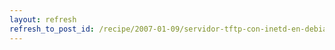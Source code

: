 ```yaml
---
layout: refresh
refresh_to_post_id: /recipe/2007-01-09/servidor-tftp-con-inetd-en-debian.html
---
```


